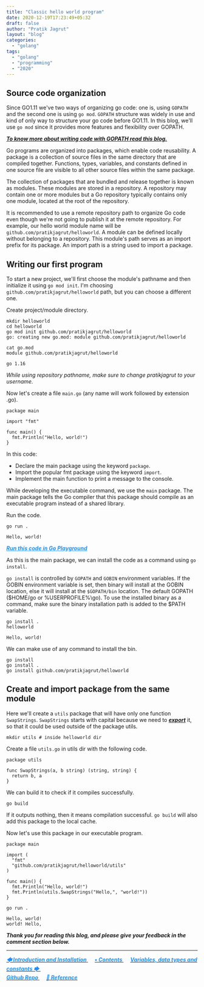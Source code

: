 ```yaml
---
title: "Classic hello world program"
date: 2020-12-19T17:23:49+05:32
draft: false
author: "Pratik Jagrut"
layout: "blog"
categories:
  - "golang"
tags:
  - "golang"
  - "programming"
  - "2020"
---
```

## Source code organization

Since GO1.11 we've two ways of organizing go code: one is, using `GOPATH` and the second one is using `go mod`.
`GOPATH` structure was widely in use and kind of only way to structure your go code before GO1.11.
In this blog, we'll use `go mod` since it provides more features and flexibility over GOPATH.

***[To know more about writing code with GOPATH read this blog.](https://golang.org/doc/gopath_code)***

Go programs are organized into packages, which enable code reusability. A package is a collection of source files in the same directory that are compiled together. Functions, types, variables, and constants defined in one source file are visible to all other source files within the same package.

The collection of packages that are bundled and release together is known as modules. These modules are stored in a repository.
A repository may contain one or more modules but a Go repository typically contains only one module, located at the root of the repository.

It is recommended to use a remote repository path to organize Go code even though we're not going to publish it at the remote repository.
For example, our hello world module name will be `github.com/pratikjagrut/helloworld`.
A module can be defined locally without belonging to a repository. 
This module's path serves as an import prefix for its package. An import path is a string used to import a package.

## Writing our first program

To start a new project, we'll first choose the module's pathname and then initialize it using `go mod init`.
I'm choosing `github.com/pratikjagrut/helloworld` path, but you can choose a different one.

Create project/module directory.
```
mkdir helloworld 
cd helloworld
go mod init github.com/pratikjagrut/helloworld
go: creating new go.mod: module github.com/pratikjagrut/helloworld

cat go.mod
module github.com/pratikjagrut/helloworld

go 1.16
```
*While using repository pathname, make sure to change pratikjagrut to your username.*

Now let's create a file `main.go` (any name will work followed by extension .go).

```
package main

import "fmt"

func main() {
  fmt.Println("Hello, world!")
}
```
In this code:
- Declare the main package using the keyword `package`.
- Import the popular fmt package using the keyword `import`.
- Implement the main function to print a message to the console.

While developing the executable command, we use the `main` package. 
The main package tells the Go compiler that this package should compile as an executable program instead of a shared library.

Run the code.
```
go run .

Hello, world!
```
***<a href="https://play.golang.org/p/FAszkU0xQZo" style="color:DodgerBlue" target="_blank">Run this code in Go Playground</a>***

As this is the main package, we can install the code as a command using `go install`.

`go install` is controlled by `GOPATH` and `GOBIN` environment variables.
If the GOBIN environment variable is set, then binary will install at the GOBIN location, else it will install at the `$GOPATH/bin` location. The default GOPATH ($HOME/go or %USERPROFILE%\go).
To use the installed binary as a command, make sure the binary installation path is added to the $PATH variable.

```
go install .
helloworld

Hello, world!
```
We can make use of any command to install the bin.
```
go install
go install .
go install github.com/pratikjagrut/helloworld
```

## Create and import package from the same module

Here we'll create a `utils` package that will have only one function `SwapStrings`.
`SwapStrings` starts with capital because we need to ***[export](https://golang.org/ref/spec#Exported_identifiers)*** it, so that it could be used outside of the package utils.

```
mkdir utils # inside helloworld dir
```
Create a file `utils.go` in utils dir with the following code.

```
package utils

func SwapStrings(a, b string) (string, string) {
  return b, a
}
```

We can build it to check if it compiles successfully.

```
go build
```
If it outputs nothing, then it means compilation successful.
`go build` will also add this package to the local cache.

Now let's use this package in our executable program.
```
package main

import (
  "fmt"
  "github.com/pratikjagrut/helloworld/utils"
)

func main() {
  fmt.Println("Hello, world!")
  fmt.Println(utils.SwapStrings("Hello,", "world!"))
}
```

```
go run .

Hello, world!
world! Hello,
```

***Thank you for reading this blog, and please give your feedback in the comment section below.***
<hr>

<a href="/blog/golang/series/introduction">
  <b style="color:DodgerBlue">
    <i>🡄 Introduction and Installation</i>
  </b>
</a> &emsp;

<a href="/blog/golang/series/contents">
  <b style="color:DodgerBlue">
    <i>• Contents</i>
  </b>
</a>  &emsp;

<a href="/blog/golang/series/vdc">
  <b style="color:DodgerBlue">
    <i>Variables, data types and constants 🡆</i>
  </b>
</a>  &emsp;

<br>

<a href="https://github.com/pratikjagrut/go-tutorial/tree/master/01_helloworld" target="_blank">
  <b style="color:DodgerBlue" class="fab fa-github">
    <i>Github Repo</i>
  </b>
</a>  &emsp;

<a href="https://github.com/pratikjagrut/go-tutorial/blob/master/REFERENCE.md" target="_blank">
  <b style="color:DodgerBlue">
    <i>&#128279; Reference</i>
  </b>
</a>
